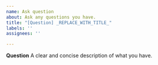 ```yaml
---
name: Ask question
about: Ask any questions you have.
title: "[Question] _REPLACE_WITH_TITLE_"
labels: ''
assignees: ''

---
```


**Question**
A clear and concise description of what you have.
